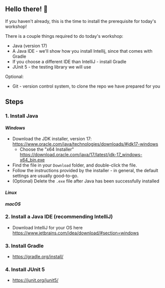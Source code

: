 ## Hello there! 👋 
If you haven't already, this is the time to install the prerequisite for today's workshop! 

There is a couple things required to do today's workshop: 
- Java (version 17) 
- A Java IDE - we'll show how you install Intellij, since that comes with Gradle
- If you choose a different IDE than IntelliJ - install Gradle
- JUnit 5 - the testing library we will use


Optional: 
- Git - version control system, to clone the repo we have prepared for you

## Steps

### 1. Install Java
#### *Windows*

- Download the JDK installer, version 17: https://www.oracle.com/java/technologies/downloads/#jdk17-windows
    - Choose the "x64 Installer" https://download.oracle.com/java/17/latest/jdk-17_windows-x64_bin.exe
- Find the file in your `Download` folder, and double-click the file.
- Follow the instructions provided by the installer - in general, the default settings are usually good-to-go. 
- (Optional) Delete the `.exe` file after Java has been successfully installed 

#### *Linux*

#### *macOS*

### 2. Install a Java IDE (recommending IntelliJ)
- Download IntelliJ for your OS here https://www.jetbrains.com/idea/download/#section=windows

### 3. Install Gradle 
- https://gradle.org/install/

### 4. Install JUnit 5
- https://junit.org/junit5/